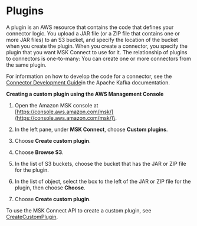 # Plugins<a name="msk-connect-plugins"></a>

A plugin is an AWS resource that contains the code that defines your connector logic\. You upload a JAR file \(or a ZIP file that contains one or more JAR files\) to an S3 bucket, and specify the location of the bucket when you create the plugin\. When you create a connector, you specify the plugin that you want MSK Connect to use for it\. The relationship of plugins to connectors is one\-to\-many: You can create one or more connectors from the same plugin\.

For information on how to develop the code for a connector, see the [Connector Development Guide](https://kafka.apache.org/documentation/#connect_development)in the Apache Kafka documentation\.

**Creating a custom plugin using the AWS Management Console**

1. Open the Amazon MSK console at [https://console.aws.amazon.com/msk/](https://console.aws.amazon.com/msk/)\.

1. In the left pane, under **MSK Connect**, choose **Custom plugins**\.

1. Choose **Create custom plugin**\.

1. Choose **Browse S3**\.

1. In the list of S3 buckets, choose the bucket that has the JAR or ZIP file for the plugin\.

1. In the list of object, select the box to the left of the JAR or ZIP file for the plugin, then choose **Choose**\.

1. Choose **Create custom plugin**\.

To use the MSK Connect API to create a custom plugin, see [CreateCustomPlugin](https://docs.aws.amazon.com/MSKC/latest/mskc/API_CreateCustomPlugin.html)\.